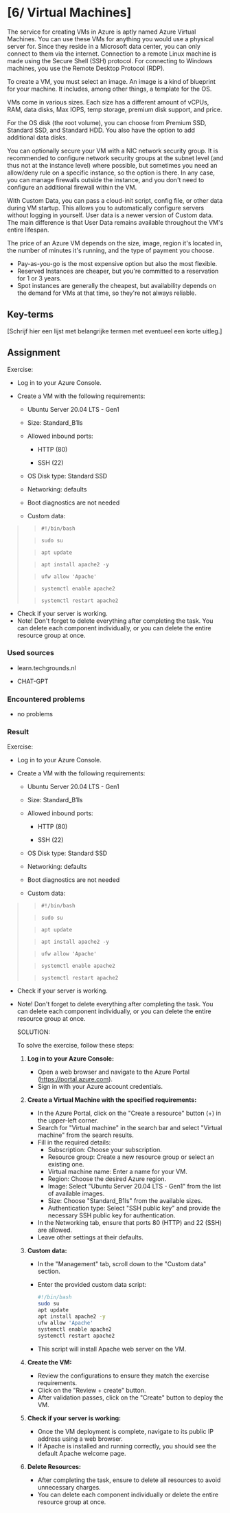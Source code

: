 # [6/ Virtual Machines]

The service for creating VMs in Azure is aptly named Azure Virtual Machines. You can use these VMs for anything you would use a physical server for. Since they reside in a Microsoft data center, you can only connect to them via the internet. Connection to a remote Linux machine is made using the Secure Shell (SSH) protocol. For connecting to Windows machines, you use the Remote Desktop Protocol (RDP).

To create a VM, you must select an image. An image is a kind of blueprint for your machine. It includes, among other things, a template for the OS.

VMs come in various sizes. Each size has a different amount of vCPUs, RAM, data disks, Max IOPS, temp storage, premium disk support, and price.

For the OS disk (the root volume), you can choose from Premium SSD, Standard SSD, and Standard HDD. You also have the option to add additional data disks.

You can optionally secure your VM with a NIC network security group. It is recommended to configure network security groups at the subnet level (and thus not at the instance level) where possible, but sometimes you need an allow/deny rule on a specific instance, so the option is there. In any case, you can manage firewalls outside the instance, and you don't need to configure an additional firewall within the VM.

With Custom Data, you can pass a cloud-init script, config file, or other data during VM startup. This allows you to automatically configure servers without logging in yourself. User data is a newer version of Custom data. The main difference is that User Data remains available throughout the VM's entire lifespan.

The price of an Azure VM depends on the size, image, region it's located in, the number of minutes it's running, and the type of payment you choose.

- Pay-as-you-go is the most expensive option but also the most flexible.
- Reserved Instances are cheaper, but you're committed to a reservation for 1 or 3 years.
- Spot instances are generally the cheapest, but availability depends on the demand for VMs at that time, so they're not always reliable.

## Key-terms

[Schrijf hier een lijst met belangrijke termen met eventueel een korte uitleg.]

## Assignment

Exercise:

- Log in to your Azure Console.

- Create a VM with the following requirements:
  
  - Ubuntu Server 20.04 LTS - Gen1
  
  - Size: Standard_B1ls
  
  - Allowed inbound ports:
    
    - HTTP (80)
    
    - SSH (22)
  
  - OS Disk type: Standard SSD
  
  - Networking: defaults
  
  - Boot diagnostics are not needed
  
  - Custom data:

> > `#!/bin/bash`
> 
> > `sudo su`
> 
> > `apt update`
> 
> > `apt install apache2 -y`
> 
> > `ufw allow 'Apache'`
> 
> > `systemctl enable apache2`
> 
> > `systemctl restart apache2`

- Check if your server is working.
- Note! Don't forget to delete everything after completing the task. You can delete each component individually, or you can delete the entire resource group at once.

### Used sources

- learn.techgrounds.nl

- CHAT-GPT

### Encountered problems

- no problems

### Result

Exercise:

- Log in to your Azure Console.

- Create a VM with the following requirements:
  
  - Ubuntu Server 20.04 LTS - Gen1
  
  - Size: Standard_B1ls
  
  - Allowed inbound ports:
    
    - HTTP (80)
    
    - SSH (22)
  
  - OS Disk type: Standard SSD
  
  - Networking: defaults
  
  - Boot diagnostics are not needed
  
  - Custom data:

> > `#!/bin/bash`
> 
> > `sudo su`
> 
> > `apt update`
> 
> > `apt install apache2 -y`
> 
> > `ufw allow 'Apache'`
> 
> > `systemctl enable apache2`
> 
> > `systemctl restart apache2`

- Check if your server is working.

- Note! Don't forget to delete everything after completing the task. You can delete each component individually, or you can delete the entire resource group at once.
  
  SOLUTION:
  
  To solve the exercise, follow these steps:
  
  1. **Log in to your Azure Console:**
     
     - Open a web browser and navigate to the Azure Portal (https://portal.azure.com).
     - Sign in with your Azure account credentials.
  
  2. **Create a Virtual Machine with the specified requirements:**
     
     - In the Azure Portal, click on the "Create a resource" button (+) in the upper-left corner.
     - Search for "Virtual machine" in the search bar and select "Virtual machine" from the search results.
     - Fill in the required details:
       - Subscription: Choose your subscription.
       - Resource group: Create a new resource group or select an existing one.
       - Virtual machine name: Enter a name for your VM.
       - Region: Choose the desired Azure region.
       - Image: Select "Ubuntu Server 20.04 LTS - Gen1" from the list of available images.
       - Size: Choose "Standard_B1ls" from the available sizes.
       - Authentication type: Select "SSH public key" and provide the necessary SSH public key for authentication.
     - In the Networking tab, ensure that ports 80 (HTTP) and 22 (SSH) are allowed.
     - Leave other settings at their defaults.
  
  3. **Custom data:**
     
     - In the "Management" tab, scroll down to the "Custom data" section.
     
     - Enter the provided custom data script:
       
       ```bash
       #!/bin/bash
       sudo su
       apt update
       apt install apache2 -y
       ufw allow 'Apache'
       systemctl enable apache2
       systemctl restart apache2
       ```
     
     - This script will install Apache web server on the VM.
  
  4. **Create the VM:**
     
     - Review the configurations to ensure they match the exercise requirements.
     - Click on the "Review + create" button.
     - After validation passes, click on the "Create" button to deploy the VM.
  
  5. **Check if your server is working:**
     
     - Once the VM deployment is complete, navigate to its public IP address using a web browser.
     - If Apache is installed and running correctly, you should see the default Apache welcome page.
  
  6. **Delete Resources:**
     
     - After completing the task, ensure to delete all resources to avoid unnecessary charges.
     - You can delete each component individually or delete the entire resource group at once.